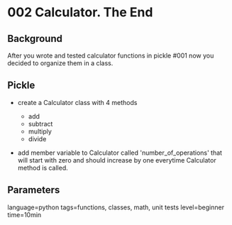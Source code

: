 # 002 Calculator. The End

## Background
After you wrote and tested calculator functions in pickle #001 now you decided to organize them in a class.

## Pickle
- create a Calculator class with 4 methods
  - add
  - subtract
  - multiply
  - divide

- add member variable to Calculator called 'number_of_operations' that will start with zero and should increase by one everytime Calculator method is called.

## Parameters
language=python
tags=functions, classes, math, unit tests
level=beginner
time=10min
